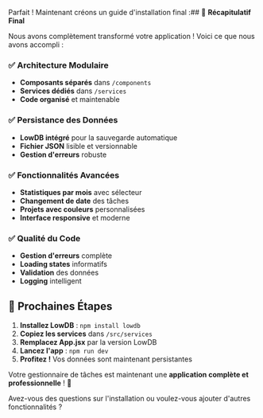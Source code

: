 Parfait ! Maintenant créons un guide d'installation final :## 🎉 **Récapitulatif Final**

Nous avons complètement transformé votre application ! Voici ce que nous avons accompli :

### **✅ Architecture Modulaire**
- **Composants séparés** dans `/components`
- **Services dédiés** dans `/services`
- **Code organisé** et maintenable

### **✅ Persistance des Données**
- **LowDB intégré** pour la sauvegarde automatique
- **Fichier JSON** lisible et versionnable
- **Gestion d'erreurs** robuste

### **✅ Fonctionnalités Avancées**
- **Statistiques par mois** avec sélecteur
- **Changement de date** des tâches
- **Projets avec couleurs** personnalisées
- **Interface responsive** et moderne

### **✅ Qualité du Code**
- **Gestion d'erreurs** complète
- **Loading states** informatifs
- **Validation** des données
- **Logging** intelligent

## 🚀 **Prochaines Étapes**

1. **Installez LowDB** : `npm install lowdb`
2. **Copiez les services** dans `/src/services`
3. **Remplacez App.jsx** par la version LowDB
4. **Lancez l'app** : `npm run dev`
5. **Profitez !** Vos données sont maintenant persistantes

Votre gestionnaire de tâches est maintenant une **application complète et professionnelle** ! 🎊

Avez-vous des questions sur l'installation ou voulez-vous ajouter d'autres fonctionnalités ?
